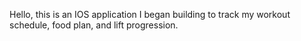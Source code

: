 Hello, this is an IOS application I began building to track my workout schedule, food plan, and lift progression.
